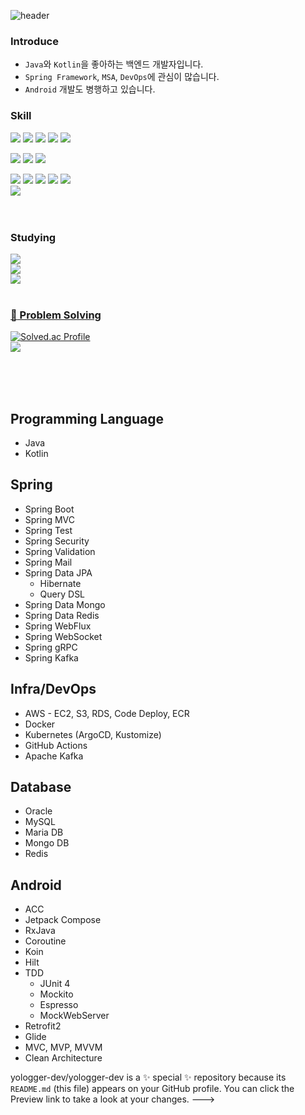 
<!-- 헤더 -->
![header](https://capsule-render.vercel.app/api?type=slice&color=auto&height=200&section=header&text=Yologger&desc=Backend%20Engineer&fontSize=60&rotate=14&fontAlignY=25&fontAlign=75&descAlignY=43&descAlign=80&&animation=twinkling)

### Introduce
- `Java`와 `Kotlin`을 좋아하는 백엔드 개발자입니다.
- `Spring Framework`, `MSA`, `DevOps`에 관심이 많습니다.
- `Android` 개발도 병행하고 있습니다. 

### Skill
<!-- Launguage -->
<p float="left">
 <img src="https://img.shields.io/badge/Java-007396?style=flat&logo=Java&logoColor=white"/>
 <img src="https://img.shields.io/badge/Kotlin-7F52FF?style=flat&logo=Kotlin&logoColor=white"/>
 <img src="https://img.shields.io/badge/HTML5-E34F26?style=flat&logo=HTML5&logoColor=white"/>
 <img src="https://img.shields.io/badge/CSS3-1572B6?style=flat&logo=CSS3&logoColor=white"/>
 <img src="https://img.shields.io/badge/JavaScript-F7DF1E?style=flat&logo=JavaScript&logoColor=white"/>
</p>

<!-- backend -->
<p float="left">
 <img src="https://img.shields.io/badge/Spring-6DB33F?style=flat&logo=Spring&logoColor=white"/>
 <img src="https://img.shields.io/badge/Docker-2496ED?style=flat&logo=Docker&logoColor=white"/>
 <img src="https://img.shields.io/badge/Kubernetes-326CE5?style=flat&logo=Kubernetes&logoColor=white"/>
</p>
<img src="https://img.shields.io/badge/React-61DAFB?style=flat&logo=React&logoColor=white"/>
<img src="https://img.shields.io/badge/TypeScript-3178C6?style=flat&logo=TypeScript&logoColor=white"/>
<img src="https://img.shields.io/badge/Redux-764ABC?style=flat&logo=Redux&logoColor=white"/>
<img src="https://img.shields.io/badge/Sass-CC6699?style=flat&logo=Sass&logoColor=white"/>
<img src="https://img.shields.io/badge/Vue.js-4FC08D?style=flat&logo=Vue.js&logoColor=white"/>
<br/>
<!--백-->
<img src="https://img.shields.io/badge/MySQL-4479A1?style=flat&logo=MySQL&logoColor=white"/>
<br/>
<!--언어 및 툴 -->
<br/><br/>

<!--공부중 -->
<h3>Studying </h3>

<img src="https://img.shields.io/badge/Next.js-000000?style=flat&logo=Next.js&logoColor=white"/>
<!--백-->
<br/>
<img src="https://img.shields.io/badge/Spring-6DB33F?style=flat&logo=Spring&logoColor=white"/>
<!--언어 및 툴 --> <br/>
<img src="https://img.shields.io/badge/jQuery-0769AD?style=flat&logo=jQuery&logoColor=white"/>

<br/>
<br/>

<!--알고리즘 -->
<a href="https://github.com/yoon828/Algorithm" > <h3>:muscle: Problem Solving </h3> </a>

[![Solved.ac Profile](http://mazassumnida.wtf/api/generate_badge?boj=yoon828990)](https://solved.ac/yoon828990)<br/>
<img src="https://img.shields.io/badge/Java-007396?style=flat&logo=Java&logoColor=white"/>

<br/><br/><br/>

<!--깃허브
<h3>:eyes: Github</h3>

[![Hits](https://hits.seeyoufarm.com/api/count/incr/badge.svg?url=https%3A%2F%2Fgithub.com%2Fyoon828&count_bg=%2379C83D&title_bg=%23555555&icon=&icon_color=%23E7E7E7&title=hits&edge_flat=false)](https://hits.seeyoufarm.com)

[![Anurag's GitHub stats](https://github-readme-stats.vercel.app/api?username=yoon828&show_icons=true&theme=synthwave)](https://github.com/anuraghazra/github-readme-stats)
<br/><br/><br/> -->

 
</div>

## Programming Language
- Java
- Kotlin
 
## Spring
* Spring Boot
* Spring MVC
* Spring Test
* Spring Security  
* Spring Validation
* Spring Mail
* Spring Data JPA
   * Hibernate 
   * Query DSL
* Spring Data Mongo
* Spring Data Redis
* Spring WebFlux
* Spring WebSocket
* Spring gRPC
* Spring Kafka 

## Infra/DevOps
* AWS - EC2, S3, RDS, Code Deploy, ECR
* Docker
* Kubernetes (ArgoCD, Kustomize)
* GitHub Actions
* Apache Kafka

## Database
* Oracle
* MySQL
* Maria DB
* Mongo DB
* Redis

## Android
- ACC
- Jetpack Compose
- RxJava
- Coroutine
- Koin
- Hilt
- TDD
  - JUnit 4
  - Mockito
  - Espresso
  - MockWebServer
- Retrofit2
- Glide
- MVC, MVP, MVVM
- Clean Architecture

yologger-dev/yologger-dev is a ✨ special ✨ repository because its `README.md` (this file) appears on your GitHub profile.
You can click the Preview link to take a look at your changes.
--->
